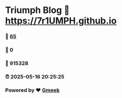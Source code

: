 # Triumph Blog :link: https://7r1UMPH.github.io 
### :page_facing_up: [65](https://7r1UMPH.github.io/tag.html) 
### :speech_balloon: 0 
### :hibiscus: 915328 
### :alarm_clock: 2025-05-16 20:25:25 
### Powered by :heart: [Gmeek](https://github.com/Meekdai/Gmeek)
